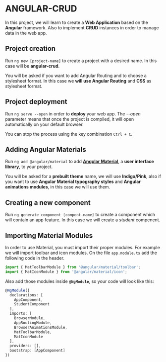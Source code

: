 # ANGULAR-CRUD

In this project, we will learn to create a **Web Application** based on the **Angular** framework. Also to implement **CRUD** instances in order to manage data in the web app. 

## Project creation

Run `ng new [project-name]` to create a project with a desired name. In this case will be **angular-crud**.

You will be asked if you want to add Angular Routing and to choose a stylesheet format. In this case we **will use Angular Routing** and **CSS** as stylesheet format.

## Project deployment

Run `ng serve --open` in order to **deploy** your web app. The *--open* parameter means that once the project is compiled, it will open automatically on your default browser.

You can stop the process using the key combination `Ctrl + C`.

## Adding Angular Materials

Run `ng add @angular/material` to add **[Angular Material](https://material.angular.io/components/categories)**, a **user interface library**, to your project.

You will be asked for a **prebuilt theme** name, we will use **Indigo/Pink**, also if you want to use **Angular Material typography styles** and **Angular animations modules**, in this case we will use them.

## Creating a new component

Run `ng generate component [compent-name]` to create a component which will contain an app feature. In this case we will create a *student* compenent.

## Importing Material Modules

In order to use Material, you must import their proper modules. For example we will import toolbar and icon modules. On the file `app.module.ts` add the following code in the header.

```typescript
import { MatToolbarModule } from '@angular/material/toolbar';
import { MatIconModule } from '@angular/material/icon';
```

Also add those modules inside **`@NgModule`**, so your code will look like this:

```typescript
@NgModule({
  declarations: [
    AppComponent,
    StudentComponent
  ],
  imports: [
    BrowserModule,
    AppRoutingModule,
    BrowserAnimationsModule,
    MatToolbarModule,
    MatIconModule
  ],
  providers: [],
  bootstrap: [AppComponent]
})
```


